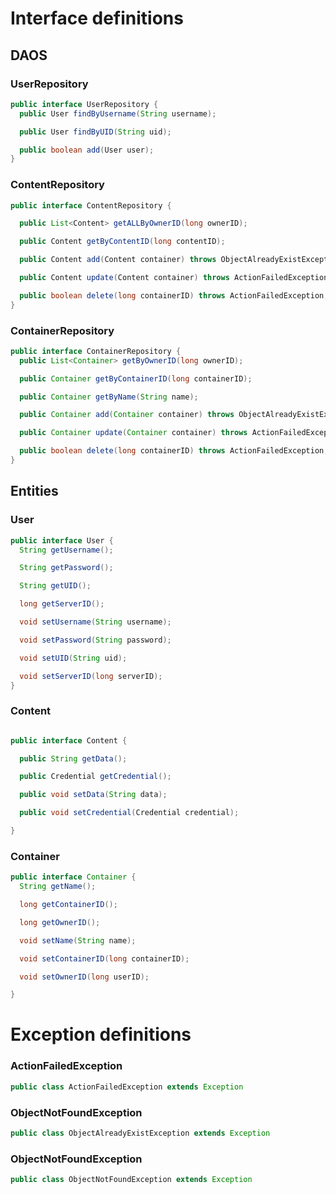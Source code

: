 # Interface definitions

## DAOS

### UserRepository

```java
public interface UserRepository {
  public User findByUsername(String username);

  public User findByUID(String uid);

  public boolean add(User user);
}
```

### ContentRepository

```java
public interface ContentRepository {

  public List<Content> getALLByOwnerID(long ownerID);

  public Content getByContentID(long contentID);

  public Content add(Content container) throws ObjectAlreadyExistException, ActionFailedException;

  public Content update(Content container) throws ActionFailedException;

  public boolean delete(long containerID) throws ActionFailedException;
}
```

### ContainerRepository

```java
public interface ContainerRepository {
  public List<Container> getByOwnerID(long ownerID);

  public Container getByContainerID(long containerID);

  public Container getByName(String name);

  public Container add(Container container) throws ObjectAlreadyExistException, ActionFailedException;

  public Container update(Container container) throws ActionFailedException, ObjectNotFoundException;

  public boolean delete(long containerID) throws ActionFailedException, ObjectNotFoundException;
}
```

## Entities

### User

```java
public interface User {
  String getUsername();

  String getPassword();

  String getUID();

  long getServerID();

  void setUsername(String username);

  void setPassword(String password);

  void setUID(String uid);

  void setServerID(long serverID);
}
```

### Content

```java

public interface Content {

  public String getData();

  public Credential getCredential();

  public void setData(String data);

  public void setCredential(Credential credential);

}

```

### Container

```java
public interface Container {
  String getName();

  long getContainerID();

  long getOwnerID();

  void setName(String name);

  void setContainerID(long containerID);

  void setOwnerID(long userID);

}

```

# Exception definitions

### ActionFailedException

```java
public class ActionFailedException extends Exception

```

### ObjectNotFoundException

```java
public class ObjectAlreadyExistException extends Exception
```

### ObjectNotFoundException

```java
public class ObjectNotFoundException extends Exception
```
